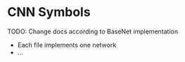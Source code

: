 # CNN Symbols

TODO: Change docs according to BaseNet implementation

- Each file implements one network
- ...
